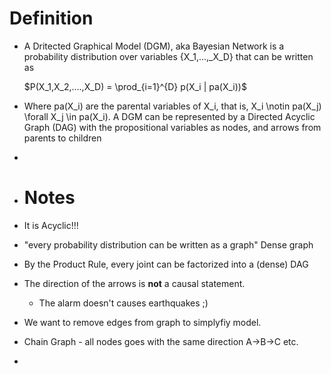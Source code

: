 # Definition
- A Dritected Graphical Model (DGM), aka Bayesian Network is a probability distribution over variables {X_1,...,_X_D} that can be written as 
  
  $P(X_1,X_2,....,X_D) = \prod_{i=1}^{D} p(X_i | pa(X_i))$
- Where pa(X_i) are the parental variables of X_i, that is, X_i \notin pa(X_j) \forall X_j \in pa(X_i). A DGM can be represented by a Directed Acyclic Graph (DAG) with the propositional variables as nodes, and arrows from parents to children
-
- # Notes
- It is Acyclic!!!
- "every probability distribution can be written as a graph" Dense graph
- By the Product Rule, every joint can be factorized into a (dense) DAG
- The direction of the arrows is **not** a  causal statement.
	- The alarm doesn't causes earthquakes ;)
- We want to remove edges from graph to simplyfiy model.
- Chain Graph - all nodes goes with the same direction A->B->C etc.
-